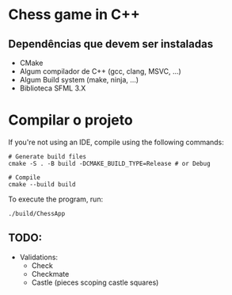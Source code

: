 # Chess game in C++

## Dependências que devem ser instaladas

- CMake
- Algum compilador de C++ (gcc, clang, MSVC, ...)
- Algum Build system (make, ninja, ...)
- Biblioteca SFML 3.X

# Compilar o projeto

If you're not using an IDE, compile using the following commands:

```shell
# Generate build files
cmake -S . -B build -DCMAKE_BUILD_TYPE=Release # or Debug

# Compile
cmake --build build
```

To execute the program, run:

```shell
./build/ChessApp
```

## TODO:

- Validations:
  - Check
  - Checkmate
  - Castle (pieces scoping castle squares)
